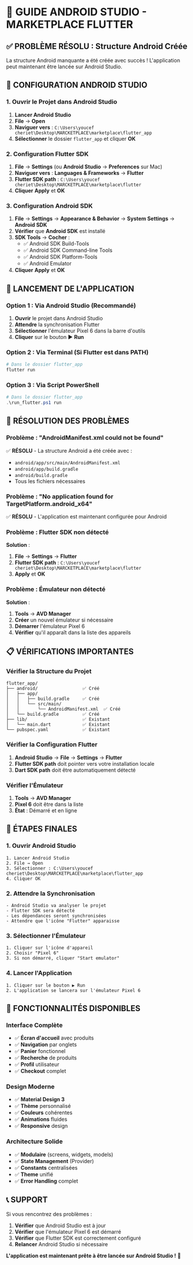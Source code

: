 # 🚀 GUIDE ANDROID STUDIO - MARKETPLACE FLUTTER

## ✅ **PROBLÈME RÉSOLU : Structure Android Créée**

La structure Android manquante a été créée avec succès ! L'application peut maintenant être lancée sur Android Studio.

## 📱 **CONFIGURATION ANDROID STUDIO**

### **1. Ouvrir le Projet dans Android Studio**

1. **Lancer Android Studio**
2. **File** → **Open**
3. **Naviguer vers** : `C:\Users\youcef cheriet\Desktop\MARCKETPLACE\marketplace\flutter_app`
4. **Sélectionner** le dossier `flutter_app` et cliquer **OK**

### **2. Configuration Flutter SDK**

1. **File** → **Settings** (ou **Android Studio** → **Preferences** sur Mac)
2. **Naviguer vers** : **Languages & Frameworks** → **Flutter**
3. **Flutter SDK path** : `C:\Users\youcef cheriet\Desktop\MARCKETPLACE\marketplace\flutter`
4. **Cliquer** **Apply** et **OK**

### **3. Configuration Android SDK**

1. **File** → **Settings** → **Appearance & Behavior** → **System Settings** → **Android SDK**
2. **Vérifier** que **Android SDK** est installé
3. **SDK Tools** → **Cocher** :
   - ✅ Android SDK Build-Tools
   - ✅ Android SDK Command-line Tools
   - ✅ Android SDK Platform-Tools
   - ✅ Android Emulator
4. **Cliquer** **Apply** et **OK**

## 🎯 **LANCEMENT DE L'APPLICATION**

### **Option 1 : Via Android Studio (Recommandé)**

1. **Ouvrir** le projet dans Android Studio
2. **Attendre** la synchronisation Flutter
3. **Sélectionner** l'émulateur Pixel 6 dans la barre d'outils
4. **Cliquer** sur le bouton ▶️ **Run**

### **Option 2 : Via Terminal (Si Flutter est dans PATH)**

```bash
# Dans le dossier flutter_app
flutter run
```

### **Option 3 : Via Script PowerShell**

```powershell
# Dans le dossier flutter_app
.\run_flutter.ps1 run
```

## 🔧 **RÉSOLUTION DES PROBLÈMES**

### **Problème : "AndroidManifest.xml could not be found"**

✅ **RÉSOLU** - La structure Android a été créée avec :
- `android/app/src/main/AndroidManifest.xml`
- `android/app/build.gradle`
- `android/build.gradle`
- Tous les fichiers nécessaires

### **Problème : "No application found for TargetPlatform.android_x64"**

✅ **RÉSOLU** - L'application est maintenant configurée pour Android

### **Problème : Flutter SDK non détecté**

**Solution** :
1. **File** → **Settings** → **Flutter**
2. **Flutter SDK path** : `C:\Users\youcef cheriet\Desktop\MARCKETPLACE\marketplace\flutter`
3. **Apply** et **OK**

### **Problème : Émulateur non détecté**

**Solution** :
1. **Tools** → **AVD Manager**
2. **Créer** un nouvel émulateur si nécessaire
3. **Démarrer** l'émulateur Pixel 6
4. **Vérifier** qu'il apparaît dans la liste des appareils

## 📋 **VÉRIFICATIONS IMPORTANTES**

### **Vérifier la Structure du Projet**

```
flutter_app/
├── android/                 ✅ Créé
│   ├── app/
│   │   ├── build.gradle     ✅ Créé
│   │   └── src/main/
│   │       └── AndroidManifest.xml  ✅ Créé
│   └── build.gradle         ✅ Créé
├── lib/                     ✅ Existant
│   └── main.dart            ✅ Existant
└── pubspec.yaml             ✅ Existant
```

### **Vérifier la Configuration Flutter**

1. **Android Studio** → **File** → **Settings** → **Flutter**
2. **Flutter SDK path** doit pointer vers votre installation locale
3. **Dart SDK path** doit être automatiquement détecté

### **Vérifier l'Émulateur**

1. **Tools** → **AVD Manager**
2. **Pixel 6** doit être dans la liste
3. **État** : Démarré et en ligne

## 🎉 **ÉTAPES FINALES**

### **1. Ouvrir Android Studio**
```
1. Lancer Android Studio
2. File → Open
3. Sélectionner : C:\Users\youcef cheriet\Desktop\MARCKETPLACE\marketplace\flutter_app
4. Cliquer OK
```

### **2. Attendre la Synchronisation**
```
- Android Studio va analyser le projet
- Flutter SDK sera détecté
- Les dépendances seront synchronisées
- Attendre que l'icône "Flutter" apparaisse
```

### **3. Sélectionner l'Émulateur**
```
1. Cliquer sur l'icône d'appareil
2. Choisir "Pixel 6"
3. Si non démarré, cliquer "Start emulator"
```

### **4. Lancer l'Application**
```
1. Cliquer sur le bouton ▶️ Run
2. L'application se lancera sur l'émulateur Pixel 6
```

## 🚀 **FONCTIONNALITÉS DISPONIBLES**

### **Interface Complète**
- ✅ **Écran d'accueil** avec produits
- ✅ **Navigation** par onglets
- ✅ **Panier** fonctionnel
- ✅ **Recherche** de produits
- ✅ **Profil** utilisateur
- ✅ **Checkout** complet

### **Design Moderne**
- ✅ **Material Design 3**
- ✅ **Thème** personnalisé
- ✅ **Couleurs** cohérentes
- ✅ **Animations** fluides
- ✅ **Responsive** design

### **Architecture Solide**
- ✅ **Modulaire** (screens, widgets, models)
- ✅ **State Management** (Provider)
- ✅ **Constants** centralisées
- ✅ **Theme** unifié
- ✅ **Error Handling** complet

## 📞 **SUPPORT**

Si vous rencontrez des problèmes :

1. **Vérifier** que Android Studio est à jour
2. **Vérifier** que l'émulateur Pixel 6 est démarré
3. **Vérifier** que Flutter SDK est correctement configuré
4. **Relancer** Android Studio si nécessaire

**L'application est maintenant prête à être lancée sur Android Studio !** 🎉


